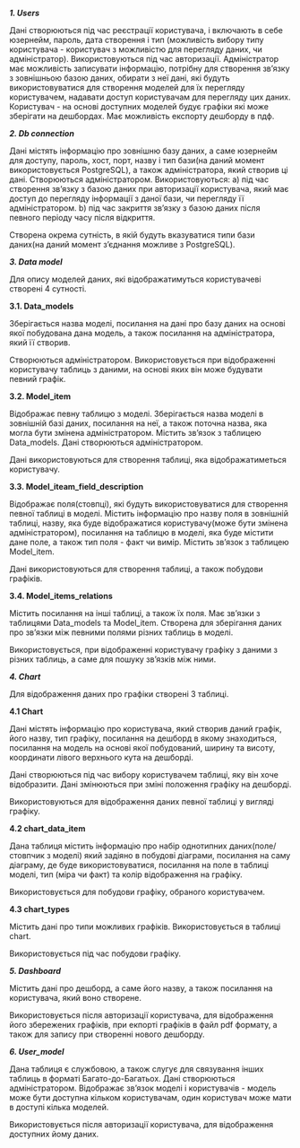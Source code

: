 ***1. Users***

Дані створюються під час реєстрації користувача, і включають в себе юзернейм, пароль, дата створення і тип (можливість вибору типу користувача - користувач з можливістю для перегляду даних, чи адміністратор).
Використовуються під час авторизації. 
Адміністратор має можливість записувати інформацію, потрібну для створення зв’язку з зовнішньою базою даних, обирати з неї дані, які будуть використовуватися для створення моделей для їх перегляду користувачем, надавати доступ користувачам для перегляду цих даних. 
Користувач - на основі доступних моделей будує графіки які може зберігати на дешбордах. Має можливість експорту дешборду в пдф.

***2. Db connection***
 
Дані містять інформацію про зовнішню базу даних, а саме юзернейм для доступу, пароль, хост, порт, назву і тип бази(на даний момент використовується PostgreSQL), а також адміністратора, який створив ці дані.
Створюються адміністратором.
Використовуються:
а) під час створення зв’язку з базою даних при авторизації користувача, який має доступ до перегляду інформації з даної бази, чи перегляду її адміністратором. 
b) під час закриття зв’язку з базою даних після певного періоду часу після відкриття.

Створена окрема сутність, в якій будуть вказуватися типи бази даних(на даний момент з’єднання можливе з PostgreSQL).

***3. Data model***

Для опису моделей даних, які відображатимуться користувачеві створені 4 сутності.

**3.1.  Data_models**

Зберігається назва моделі, посилання на дані про базу даних на основі якої побудована дана модель, а також посилання на адміністратора, який її створив.

Створюються адміністратором.
Використовується при відображенні користувачу таблиць з даними, на основі яких він може будувати певний графік. 

**3.2. Model_item** 

Відображає певну таблицю з моделі. Зберігається назва моделі в зовнішній базі даних, посилання на неї, а також поточна назва, яка могла бути змінена адміністратором.
Містить зв’язок з таблицею Data_models. 
Дані створюються адміністратором.

Дані використовуються для створення таблиці, яка відображатиметься користувачу. 

**3.3. Model_iteam_field_description** 

Відображає поля(стовпці), які будуть використовуватися для створення певної таблиці в моделі. Містить інформацію про назву поля в зовнішній таблиці, назву, яка буде відображатися користувачу(може бути змінена адміністратором), посилання на таблицю в моделі, яка буде містити дане поле, а також тип поля - факт чи вимір. 
Містить зв’язок з таблицею Model_item. 

Дані використовуються для створення таблиці, а також побудови графіків.

**3.4. Model_items_relations**

Містить посилання на інші таблиці, а також їх поля. 
Має зв’язки з таблицями Data_models та Model_item.
Створена для зберігання даних про зв’язки між певними полями різних таблиць в моделі.   

Використовується, при відображенні користувачу графіку з даними з різних таблиць, а саме для пошуку зв’язків між ними.

***4. Chart***

Для відображення даних про графіки створені 3 таблиці. 

**4.1 Chart**

Дані містять інформацію про користувача, який створив даний графік, його назву, тип графіку, посилання на дешборд в якому знаходиться, посилання на модель на основі якої побудований, ширину та висоту, координати лівого верхнього кута на дешборді.

Дані створюються під час вибору користувачем таблиці, яку він хоче відобразити.
Дані змінюються при зміні положення графіку на дешборді.

Використовуються для відображення даних певної таблиці у вигляді графіку.

**4.2 chart_data_item** 

Дана таблиця містить інформацію про набір однотипних даних(поле/стовпчик з моделі) який задіяно в побудові діаграми, посилання на саму діаграму, де буде використовуватися, посилання на поле в таблиці моделі, тип (міра чи факт) та колір відображення на графіку.

Використовується для побудови графіку, обраного користувачем.

**4.3 chart_types**

Містить дані про типи можливих графіків.
Використовується в таблиці chart.

Використовується під час побудови графіку.

***5. Dashboard***

Містить дані про дешборд, а саме його назву, а також посилання на користувача, який воно створене. 

Використовується після авторизації користувача, для відображення його збережених графіків, при екпорті графіків в файл pdf формату, а також для запису при створенні нового дешборду.

***6. User_model***

Дана таблиця є службовою, а також слугує для связування інших таблиць в форматі Багато-до-Багатьох.
Дані створюються адміністратором. 
Відображає зв’язок моделі і користувачів - модель може бути доступна кільком користувачам, один користувач може мати в доступі кілька моделей.

Використовується після авторизації користувача, для відображення доступних йому даних.
